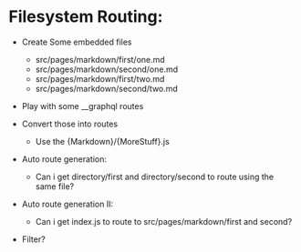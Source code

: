 # Filesystem Routing:

* Create Some embedded files
    * src/pages/markdown/first/one.md
    * src/pages/markdown/second/one.md
    * src/pages/markdown/first/two.md
    * src/pages/markdown/second/two.md

* Play with some __graphql routes

* Convert those into routes
    * Use the {Markdown}/{MoreStuff}.js 

* Auto route generation:
    * Can i get directory/first and directory/second to route using the same file?

* Auto route generation II:
    * Can i get index.js to route to src/pages/markdown/first and second?

* Filter?
